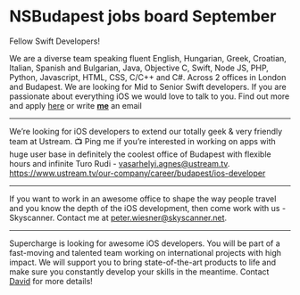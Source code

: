 # NSBudapest jobs board September

Fellow Swift Developers!

We are a diverse team speaking fluent English, Hungarian, Greek, Croatian, Italian,  Spanish and Bulgarian, Java, Objective C, Swift, Node JS, PHP, Python, Javascript, HTML, CSS,  C/C++ and C#. Across 2 offices in London and Budapest.
We are looking for Mid to Senior Swift developers. If you are passionate about everything iOS we would love to talk to you.
Find out more and apply [here](http://www.blackswan.com/blog/job/senior-ios-developer/) or write **[me](mailto:tibor.molnar@blackswan.com)** an email

-----------

We’re looking for iOS developers to extend our totally geek & very friendly team at Ustream. 📺 Ping me if you’re interested in working on apps with huge user base in definitely the coolest office of Budapest with flexible hours and infinite Turo Rudi - [vasarhelyi.agnes@ustream.tv](mailto:vasarhelyi.agnes@ustream.tv). https://www.ustream.tv/our-company/career/budapest/ios-developer

-----------

If you want to work in an awesome office to shape the way people travel and you know the depth of the iOS development, then come work with us - Skyscanner. Contact me at [peter.wiesner@skyscanner.net](mailto:peter.wiesner@skyscanner.net).

-----------

Supercharge is looking for awesome iOS developers. You will be part of a fast-moving and talented team working on international projects with high impact. We will support you to bring state-of-the-art products to life and make sure you constantly develop your skills in the meantime. Contact [David](mailto:david.kovacs@supercharge.io) for more details!
